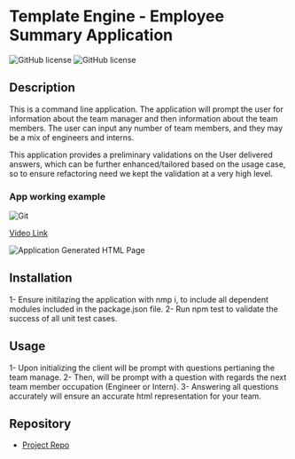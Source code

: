 # Template Engine - Employee Summary Application

![GitHub license](https://img.shields.io/badge/Made%20by-%40Eng.JordanNaei-orange)
![GitHub license](https://img.shields.io/badge/license-MIT-blue.svg)

## Description

This is a command line application. The application will prompt the user for information about the team manager and then information about the team members. The user can input any number of team members, and they may be a mix of engineers and interns. 

This application provides a preliminary validations on the User delivered answers, which can be further enhanced/tailored based on the usage case, so to ensure refactoring need we kept the validation at a very high level.

### App working example

![Git](video.gif)

[Video Link](https://drive.google.com/file/d/1avhJrr5IlHLYr-3MqivEXg17pZmkCfiV/view)

![Application Generated HTML Page](foto1.png)

## Installation
1- Ensure initilazing the application with nmp i, to include all dependent modules included in the package.json file.
2- Run npm test to validate the success of all unit test cases.

## Usage
1- Upon initializing the client will be prompt with questions pertianing the team manage.
2- Then, will be prompt with a question with regards the next team member occupation (Engineer or Intern).
3- Answering all questions accurately will ensure an accurate html representation for your team.


## Repository

- [Project Repo](https://github.com/hoffman1200/Homework-10)
